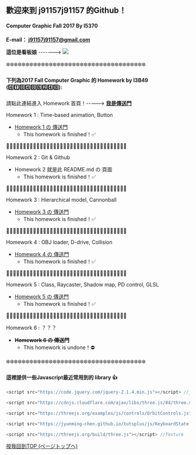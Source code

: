 ## 歡迎來到 j91157j91157 的Github！

#### Computer Graphic Fall 2017 By I5370
**E-mail： j91157j91157@gmail.com**

**這位是看板娘** ------->
![][miku]

:snowflake::snowflake::snowflake::snowflake::snowflake::snowflake::snowflake::snowflake::snowflake::snowflake::snowflake::snowflake::snowflake::snowflake::snowflake::snowflake::snowflake::snowflake::snowflake::snowflake::snowflake::snowflake::snowflake::snowflake::snowflake::snowflake::snowflake::snowflake::snowflake::snowflake::snowflake::snowflake::snowflake::snowflake::snowflake::snowflake:

#### 下列為2017 Fall Computer Graphic 的 Homework by I3B49 (:four::one::zero::four::zero::six::two::four::nine:):

請點此連結進入 Homework 首頁！-----> [__我是傳送門__](https://j91157j91157.github.io/CGHW/index.html)

Homework 1 : Time-based animation, Button
   - [Homework 1 の 傳送門](https://j91157j91157.github.io/CGHW/Style%20Clock%20(HW1).html)
     - This homework is finished！:white_check_mark:

:star2::star2::star2::star2::star2::star2::star2::star2::star2::star2::star2::star2::star2::star2::star2::star2::star2::star2::star2::star2::star2::star2::star2::star2::star2::star2::star2::star2::star2::star2::star2::star2::star2::star2::star2::star2:

Homework 2 : Git & Github
   - Homework 2 就是此 README.md の 頁面
     - This homework is finished！:white_check_mark:

:star2::star2::star2::star2::star2::star2::star2::star2::star2::star2::star2::star2::star2::star2::star2::star2::star2::star2::star2::star2::star2::star2::star2::star2::star2::star2::star2::star2::star2::star2::star2::star2::star2::star2::star2::star2:

Homework 3 : Hierarchical model, Cannonball
   - [Homework 3 の 傳送門](https://j91157j91157.github.io/CGHW/Chariot%20(HW3).html)
     - This homework is finished！:white_check_mark:

:star2::star2::star2::star2::star2::star2::star2::star2::star2::star2::star2::star2::star2::star2::star2::star2::star2::star2::star2::star2::star2::star2::star2::star2::star2::star2::star2::star2::star2::star2::star2::star2::star2::star2::star2::star2:

Homework 4 : OBJ loader, D-drive, Collision
   - [Homework 4 の 傳送門](https://j91157j91157.github.io/CGHW/Drive%20Car%20(HW4).html)
     - This homework is finished！:white_check_mark:

:star2::star2::star2::star2::star2::star2::star2::star2::star2::star2::star2::star2::star2::star2::star2::star2::star2::star2::star2::star2::star2::star2::star2::star2::star2::star2::star2::star2::star2::star2::star2::star2::star2::star2::star2::star2:

Homework 5 : Class, Raycaster, Shadow map, PD control, GLSL
   - [Homework 5 の 傳送門](https://j91157j91157.github.io/CGHW/My%20Room%20(HW5).html)
     - This homework is finished！:white_check_mark:

:star2::star2::star2::star2::star2::star2::star2::star2::star2::star2::star2::star2::star2::star2::star2::star2::star2::star2::star2::star2::star2::star2::star2::star2::star2::star2::star2::star2::star2::star2::star2::star2::star2::star2::star2::star2:

Homework 6 : ？？？
   - **~~Homework 6 の 傳送門~~**
     - This homework is undone！:no_entry:

:snowflake::snowflake::snowflake::snowflake::snowflake::snowflake::snowflake::snowflake::snowflake::snowflake::snowflake::snowflake::snowflake::snowflake::snowflake::snowflake::snowflake::snowflake::snowflake::snowflake::snowflake::snowflake::snowflake::snowflake::snowflake::snowflake::snowflake::snowflake::snowflake::snowflake::snowflake::snowflake::snowflake::snowflake::snowflake::snowflake:

#### 這裡提供一些Javascript最近常用到的 library :+1:

```javascript
<script src="https://code.jquery.com/jquery-2.1.4.min.js"></script> //jQuery

<script src="https://cdnjs.cloudflare.com/ajax/libs/three.js/84/three.min.js"></script> //Three.js

<script src="https://threejs.org/examples/js/controls/OrbitControls.js"></script> //OrbitControls

<script src="https://jyunming-chen.github.io/tutsplus/js/KeyboardState.js"></script> //KeyboardState

<script src="https://threejs.org/build/three.js"></script> //Texture
```
[按我回到TOP (ページトップへ)](#readme)

[miku]: https://j91157j91157.github.io/CGHW/gifs/background-miku.gif
